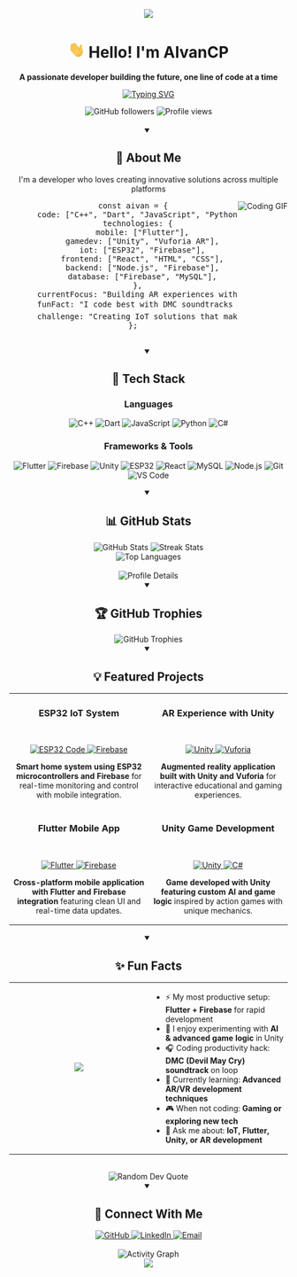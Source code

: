 <div align="center">
  <img src="https://capsule-render.vercel.app/api?type=waving&color=0:8A2BE2,100:FF69B4&height=250&section=header&text=AIvanCP&desc=Code%20%E2%80%A2%20Create%20%E2%80%A2%20Innovate&fontSize=80&animation=fadeIn&fontColor=FFFFFF&fontAlignY=30&descAlignY=55&descSize=20" />
</div>

<h1 align="center">
  <img src="https://raw.githubusercontent.com/ABSphreak/ABSphreak/master/gifs/Hi.gif" width="30px" height="30px"> 
  Hello! I'm AIvanCP
</h1>

<p align="center">
  <b>A passionate developer building the future, one line of code at a time</b>
</p>

<p align="center">
  <a href="https://github.com/AIvanCP">
    <img src="https://readme-typing-svg.herokuapp.com?font=Fira+Code&weight=600&size=22&pause=1000&color=6C5CE7&center=true&vCenter=true&width=450&lines=IoT+Developer+%F0%9F%92%BB;AR%2FVR+Enthusiast+%F0%9F%A5%BD;Mobile+App+Developer+%F0%9F%93%B1;Always+learning+new+things+%F0%9F%94%8D" alt="Typing SVG" />
  </a>
</p>

<div align="center">
  <img src="https://img.shields.io/github/followers/AIvanCP?style=social" alt="GitHub followers" />
  <img src="https://komarev.com/ghpvc/?username=AIvanCP&color=blueviolet&style=flat-square&label=Profile+Views" alt="Profile views" />
  <a href="https://wakatime.com/@AIvanCP">
  </a>
</div>

<br>

<div align="center">
  <details open>
    <summary><h2>💫 About Me</h2></summary>
    <p>I'm a developer who loves creating innovative solutions across multiple platforms</p>
    <img align="right" height="200" src="https://i.giphy.com/media/qgQUggAC3Pfv687qPC/giphy.webp" alt="Coding GIF" />
    <pre>
    const aivan = {
      code: ["C++", "Dart", "JavaScript", "Python", "C#"],
      technologies: {
        mobile: ["Flutter"],
        gamedev: ["Unity", "Vuforia AR"],
        iot: ["ESP32", "Firebase"],
        frontend: ["React", "HTML", "CSS"],
        backend: ["Node.js", "Firebase"],
        database: ["Firebase", "MySQL"],
      },
      currentFocus: "Building AR experiences with Unity",
      funFact: "I code best with DMC soundtracks 🎮🔥",
      challenge: "Creating IoT solutions that make life easier"
    };
    </pre>
  </details>
</div>

<div align="center">
  <details open>
    <summary><h2>🚀 Tech Stack</h2></summary>
    <h3>Languages</h3>
    <p>
      <img src="https://img.shields.io/badge/C%2B%2B-00599C?style=for-the-badge&logo=c%2B%2B&logoColor=white" alt="C++" />
      <img src="https://img.shields.io/badge/Dart-0175C2?style=for-the-badge&logo=dart&logoColor=white" alt="Dart" />
      <img src="https://img.shields.io/badge/JavaScript-F7DF1E?style=for-the-badge&logo=javascript&logoColor=black" alt="JavaScript" /> 
      <img src="https://img.shields.io/badge/Python-3776AB?style=for-the-badge&logo=python&logoColor=white" alt="Python" />
      <img src="https://img.shields.io/badge/C%23-239120?style=for-the-badge&logo=c-sharp&logoColor=white" alt="C#" />
    </p>
    <h3>Frameworks & Tools</h3>
    <p>
      <img src="https://img.shields.io/badge/Flutter-02569B?style=for-the-badge&logo=flutter&logoColor=white" alt="Flutter" /> 
      <img src="https://img.shields.io/badge/Firebase-FFCA28?style=for-the-badge&logo=firebase&logoColor=black" alt="Firebase" /> 
      <img src="https://img.shields.io/badge/Unity-000000?style=for-the-badge&logo=unity&logoColor=white" alt="Unity" /> 
      <img src="https://img.shields.io/badge/ESP32-E7352C?style=for-the-badge&logo=espressif&logoColor=white" alt="ESP32" />
      <img src="https://img.shields.io/badge/React-20232A?style=for-the-badge&logo=react&logoColor=61DAFB" alt="React" />
      <img src="https://img.shields.io/badge/MySQL-4479A1?style=for-the-badge&logo=mysql&logoColor=white" alt="MySQL" />
      <img src="https://img.shields.io/badge/Node.js-339933?style=for-the-badge&logo=nodedotjs&logoColor=white" alt="Node.js" />
      <img src="https://img.shields.io/badge/Git-F05032?style=for-the-badge&logo=git&logoColor=white" alt="Git" />
      <img src="https://img.shields.io/badge/VS_Code-0078D4?style=for-the-badge&logo=visual%20studio%20code&logoColor=white" alt="VS Code" />
    </p>
  </details>
</div>

<div align="center">
  <details open>
    <summary><h2>📊 GitHub Stats</h2></summary>
    <div>
      <img width="49%" src="https://github-readme-stats.vercel.app/api?username=AIvanCP&show_icons=true&theme=tokyonight&hide_border=true&count_private=true&bg_color=0d1117&title_color=38b6ff&text_color=ffffff&icon_color=38b6ff" alt="GitHub Stats" />
      <img width="49%" src="https://github-readme-streak-stats.herokuapp.com/?user=AIvanCP&theme=tokyonight&hide_border=true&background=0d1117&ring=38b6ff&fire=38b6ff&currStreakLabel=38b6ff" alt="Streak Stats" />
    </div>
    <img width="38%" src="https://github-readme-stats.vercel.app/api/top-langs/?username=AIvanCP&layout=compact&theme=tokyonight&hide_border=true&bg_color=0d1117&title_color=38b6ff&text_color=ffffff" alt="Top Languages" />
    <br><br>
    <img src="https://github-profile-summary-cards.vercel.app/api/cards/profile-details?username=AIvanCP&theme=tokyonight" width="85%" alt="Profile Details" />
  </details>
</div>

<div align="center">
  <details open>
    <summary><h2>🏆 GitHub Trophies</h2></summary>
    <img src="https://github-profile-trophy.vercel.app/?username=AIvanCP&theme=discord&column=7&no-frame=true&no-bg=true&margin-w=15" alt="GitHub Trophies" />
  </details>
</div>

<div align="center">
  <details open>
    <summary><h2>💡 Featured Projects</h2></summary>
    <div align="center">
      <table>
        <tr>
          <td width="50%">
            <h3 align="center">ESP32 IoT System</h3>
            <div align="center">
              <a href="https://github.com/AIvanCP/iot-project" target="_blank">
              </a>
              <br>
              <p>
                <a href="https://github.com/AIvanCP/iot-project" target="_blank">
                  <img src="https://img.shields.io/badge/Code-ESP32-red?style=flat-square&logo=arduino&logoColor=white" alt="ESP32 Code"/>
                </a>
                <a href="https://github.com/AIvanCP/iot-project" target="_blank">
                  <img src="https://img.shields.io/badge/Database-Firebase-yellow?style=flat-square&logo=firebase&logoColor=white" alt="Firebase"/>
                </a>
              </p>
              <p><strong>Smart home system using ESP32 microcontrollers and Firebase</strong> for real-time monitoring and control with mobile integration.</p>
            </div>
          </td>
          <td width="50%">
            <h3 align="center">AR Experience with Unity</h3>
            <div align="center">
              <a href="https://github.com/AIvanCP/ar-vuforia" target="_blank">
              </a>
              <br>
              <p>
                <a href="https://github.com/AIvanCP/ar-vuforia" target="_blank">
                  <img src="https://img.shields.io/badge/Engine-Unity-black?style=flat-square&logo=unity&logoColor=white" alt="Unity"/>
                </a>
                <a href="https://github.com/AIvanCP/ar-vuforia" target="_blank">
                  <img src="https://img.shields.io/badge/AR-Vuforia-blue?style=flat-square&logo=vuforia&logoColor=white" alt="Vuforia"/>
                </a>
              </p>
              <p><strong>Augmented reality application built with Unity and Vuforia</strong> for interactive educational and gaming experiences.</p>
            </div>
          </td>
        </tr>
        <tr>
          <td width="50%">
            <h3 align="center">Flutter Mobile App</h3>
            <div align="center">
              <a href="https://github.com/AIvanCP/flutter-app" target="_blank">
              </a>
              <br>
              <p>
                <a href="https://github.com/AIvanCP/flutter-app" target="_blank">
                  <img src="https://img.shields.io/badge/Framework-Flutter-blue?style=flat-square&logo=flutter&logoColor=white" alt="Flutter"/>
                </a>
                <a href="https://github.com/AIvanCP/flutter-app" target="_blank">
                  <img src="https://img.shields.io/badge/Backend-Firebase-yellow?style=flat-square&logo=firebase&logoColor=white" alt="Firebase"/>
                </a>
              </p>
              <p><strong>Cross-platform mobile application with Flutter and Firebase integration</strong> featuring clean UI and real-time data updates.</p>
            </div>
          </td>
          <td width="50%">
            <h3 align="center">Unity Game Development</h3>
            <div align="center">
              <a href="https://github.com/AIvanCP/unity-game" target="_blank">
              </a>
              <br>
              <p>
                <a href="https://github.com/AIvanCP/unity-game" target="_blank">
                  <img src="https://img.shields.io/badge/Engine-Unity-black?style=flat-square&logo=unity&logoColor=white" alt="Unity"/>
                </a>
                <a href="https://github.com/AIvanCP/unity-game" target="_blank">
                  <img src="https://img.shields.io/badge/Language-C%23-green?style=flat-square&logo=c-sharp&logoColor=white" alt="C#"/>
                </a>
              </p>
              <p><strong>Game developed with Unity featuring custom AI and game logic</strong> inspired by action games with unique mechanics.</p>
            </div>
          </td>
        </tr>
      </table>
    </div>
  </details>
</div>

<div align="center">
  <details open>
    <summary><h2>✨ Fun Facts</h2></summary>
    <div align="center">
      <table border="0">
        <tr>
          <td width="50%" align="center">
            <img src="https://media.giphy.com/media/v1.Y2lkPTc5MGI3NjExaXQybnVmODFmeHB1dzZyNXF4a2ZibnQyNmNodXZnanpxdXNoamtzaSZlcD12MV9pbnRlcm5hbF9naWZfYnlfaWQmY3Q9Zw/qgQUggAC3Pfv687qPC/giphy.gif" width="180" />
          </td>
          <td width="50%">
            <ul align="left">
              <li>⚡ My most productive setup: <b>Flutter + Firebase</b> for rapid development</li>
              <li>🤖 I enjoy experimenting with <b>AI & advanced game logic</b> in Unity</li>
              <li>🎧 Coding productivity hack: <b>DMC (Devil May Cry) soundtrack</b> on loop</li>
              <li>🌱 Currently learning: <b>Advanced AR/VR development techniques</b></li>
              <li>🎮 When not coding: <b>Gaming or exploring new tech</b></li>
              <li>💬 Ask me about: <b>IoT, Flutter, Unity, or AR development</b></li>
            </ul>
          </td>
        </tr>
      </table>
    </div>
    <br>
    <div>
      <img src="https://quotes-github-readme.vercel.app/api?type=horizontal&theme=radical" alt="Random Dev Quote" />
    </div>
  </details>
</div>

<div align="center">
  <details open>
    <summary><h2>🔗 Connect With Me</h2></summary>
    <div align="center">
      <a href="https://github.com/AIvanCP">
        <img src="https://img.shields.io/badge/GitHub-100000?style=for-the-badge&logo=github&logoColor=white" alt="GitHub" />
      </a>
      <a href="https://www.linkedin.com/in/angeleo-ivan-cahya-pratama-412324334/">
        <img src="https://img.shields.io/badge/LinkedIn-0077B5?style=for-the-badge&logo=linkedin&logoColor=white" alt="LinkedIn" />
      </a>
      <a href="mailto:angvacp@gmail.com">
        <img src="https://img.shields.io/badge/Email-D14836?style=for-the-badge&logo=gmail&logoColor=white" alt="Email" />
      </a>
    </div>
    <br>
    <div align="center">
      <img src="https://github-readme-activity-graph.vercel.app/graph?username=AIvanCP&bg_color=0d1117&color=38b6ff&line=38b6ff&point=ffffff&area=true&hide_border=true" width="90%" alt="Activity Graph" />
    </div>
  </details>
</div>

<div align="center">
  <img src="https://capsule-render.vercel.app/api?type=waving&color=0:8A2BE2,100:FF69B4&height=150&section=footer&text=Let's%20Build%20Together!&fontSize=30&fontColor=FFFFFF&animation=fadeIn&fontAlignY=70" />
</div>

<!-- Replace the imagekit.io URLs with your actual project images when available -->
<!-- Update your social media links as needed -->
<!-- You may need to sign up for a wakatime account to use that badge -->
